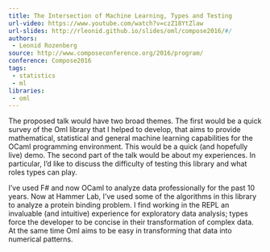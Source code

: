 ```yaml
---
title: The Intersection of Machine Learning, Types and Testing
url-video: https://www.youtube.com/watch?v=czZ18YtZlaw
url-slides: http://rleonid.github.io/slides/oml/compose2016/#/
authors:
 - Leonid Rozenberg
source: http://www.composeconference.org/2016/program/
conference: Compose2016
tags:
 - statistics
 - ml
libraries:
 - oml
---
```


The proposed talk would have two broad themes. The first would be a quick survey of the Oml library that I helped to develop, that aims to provide mathematical, statistical and general machine learning capabilities for the OCaml programming environment. This would be a quick (and hopefully live) demo. The second part of the talk would be about my experiences. In particular, I’d like to discuss the difficulty of testing this library and what roles types can play.

I’ve used F# and now OCaml to analyze data professionally for the past 10 years. Now at Hammer Lab, I’ve used some of the algorithms in this library to analyze a protein binding problem. I find working in the REPL an invaluable (and intuitive) experience for exploratory data analysis; types force the developer to be concise in their transformation of complex data. At the same time Oml aims to be easy in transforming that data into numerical patterns.
